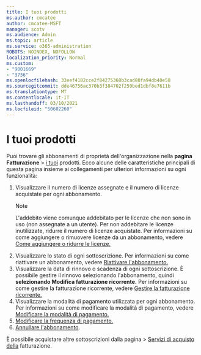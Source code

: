 ```yaml
---
title: I tuoi prodotti
ms.author: cmcatee
author: cmcatee-MSFT
manager: scotv
ms.audience: Admin
ms.topic: article
ms.service: o365-administration
ROBOTS: NOINDEX, NOFOLLOW
localization_priority: Normal
ms.custom:
- "9001669"
- "3736"
ms.openlocfilehash: 33eef4182cce2f84275368b3cad88fa94db40e58
ms.sourcegitcommit: dde46756ac370b3f384702f259bed1dbf8e7611b
ms.translationtype: MT
ms.contentlocale: it-IT
ms.lasthandoff: 03/10/2021
ms.locfileid: "50602260"
---
```

# <a name="your-products"></a>I tuoi prodotti

Puoi trovare gli abbonamenti di proprietà dell'organizzazione nella **pagina Fatturazione**  >  [i tuoi](https://go.microsoft.com/fwlink/p/?linkid=842054) prodotti. Ecco alcune delle caratteristiche principali di questa pagina insieme ai collegamenti per ulteriori informazioni su ogni funzionalità:

1. Visualizzare il numero di licenze assegnate e il numero di licenze acquistate per ogni abbonamento.
    > [!NOTE]
    > L'addebito viene comunque addebitato per le licenze che non sono in uso (non assegnate a un utente). Per non addebitare le licenze inutilizzate, ridurre il numero di licenze acquistate. Per informazioni su come aggiungere o rimuovere licenze da un abbonamento, vedere [Come aggiungere o ridurre le licenze.](https://docs.microsoft.com/alchemyinsights/how-to-add-or-reduce-licenses)
2. Visualizzare lo stato di ogni sottoscrizione. Per informazioni su come riattivare un abbonamento, vedere [Riattivare l'abbonamento.](reactivate-your-subscription.md)
3. Visualizzare la data di rinnovo o scadenza di ogni sottoscrizione. È possibile gestire il rinnovo selezionando l'abbonamento, quindi **selezionando Modifica fatturazione ricorrente.** Per informazioni su come gestire la fatturazione ricorrente, vedere [Gestire la fatturazione ricorrente.](manage-auto-renewal.md)
4. Visualizzare la modalità di pagamento utilizzata per ogni abbonamento. Per informazioni su come modificare la modalità di pagamento, vedere [Modificare la modalità di pagamento.](change-payment-method.md)
5. [Modificare la frequenza di pagamento.](change-how-often-you-pay.md)
6. [Annullare l'abbonamento](https://go.microsoft.com/fwlink/?linkid=2119113).

È possibile acquistare altre sottoscrizioni dalla pagina  >  [Servizi di acquisto della](https://go.microsoft.com/fwlink/p/?linkid=868433) fatturazione.